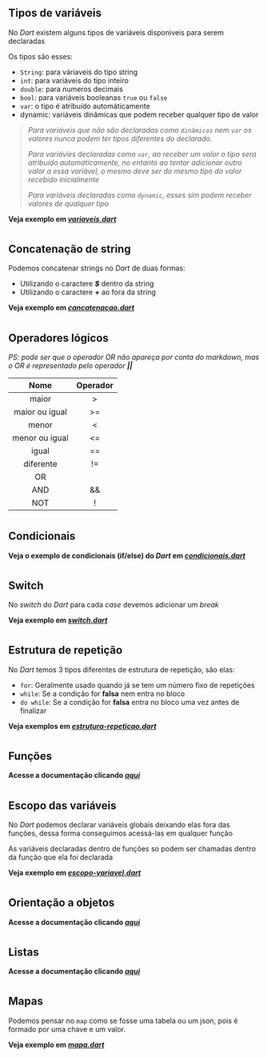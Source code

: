## Tipos de variáveis
No *Dart* existem alguns tipos de variáveis disponiveis para serem declaradas

Os tipos são esses:
- `String`: para váriaveis do tipo string
- `int`: para variáveis do tipo inteiro
- `double`: para numeros decimais
- `bool`: para variáveis booleanas `true` ou `false`
- `var`: o tipo é atribuído automáticamente
- dynamic: variáveis dinâmicas que podem receber qualquer tipo de valor

> *Para variáveis que não são declaradas como `dinâmicas` nem `var` os valores nunca podem ter tipos diferentes do declarado.* 
>
> *Para variávies declaradas como `var`, ao receber um valor o tipo sera atribuído automáticamente, no entanto ao tentar adicionar outro valor a essa variável, o mesmo deve ser do mesmo tipo do valor recebido inicialmente* 
>
> *Para variáveis declaradas como `dynamic`, esses sim podem receber valores de qualquer tipo*

**Veja exemplo em *[variaveis.dart](variaveis.dart)***

#

## Concatenação de string
Podemos concatenar strings no *Dart* de duas formas:
- Utilizando o caractere ***$*** dentro da string
- Utilizando o caractere ***+*** ao fora da string

**Veja exemplo em *[cancatenacao.dart](concatenacao.dart)***

#

## Operadores lógicos

*PS: pode ser que o operador OR não apareça por conta do markdown, mas o OR é representado pelo operador **||***

Nome           | Operador
:------------: | :-------:
maior          | >
maior ou igual | >=
menor          | <
menor ou igual | <=
igual          | ==
diferente      | !=
OR             | ||
AND            | &&
NOT            | !

#

## Condicionais
**Veja o exemplo de condicionais (if/else) do *Dart* em *[condicionais.dart](condicionais.dart)***

#

## Switch
No *switch* do *Dart* para cada *case* devemos adicionar um *break*

**Veja exemplo em *[switch.dart](switch.dart)***

#

## Estrutura de repetição
No *Dart* temos 3 tipos diferentes de estrutura de repetição, são elas:
- `for`: Geralmente usado quando já se tem um número fixo de repetições
- `while`: Se a condição for **falsa** nem entra no bloco 
- `do while`: Se a condição for **falsa** entra no bloco uma vez antes de finalizar

**Veja exemplos em *[estrutura-repeticao.dart](estrutura-repeticao.dart)***

#

## Funções
**Acesse a documentação clicando *[aqui](funcao/readme.md)***

#

## Escopo das variáveis
No *Dart* podemos declarar variáveis globais deixando elas fora das funções, dessa forma conseguimos acessá-las em qualquer função

As variáveis declaradas dentro de funções so podem ser chamadas dentro da função que ela foi declarada

**Veja exemplo em *[escopo-variavel.dart](escopo-variavel.dart)***

#

## Orientação a objetos
**Acesse a documentação clicando *[aqui](orientacao-objeto/readme.md)***

#

## Listas
**Acesse a documentação clicando *[aqui](listas/readme.md)***

#

## Mapas
Podemos pensar no `map` como se fosse uma tabela ou um json, pois é formado por uma chave e um valor.

**Veja exemplo em *[mapa.dart](mapa.dart)***